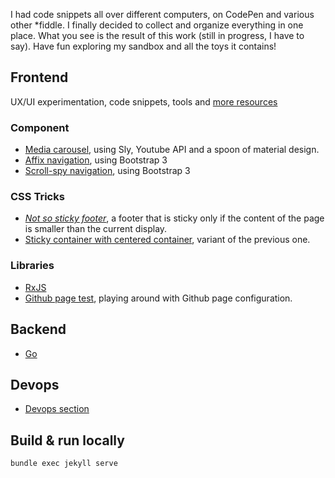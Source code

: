 I had code snippets all over different computers, on CodePen and various other *fiddle. I finally decided to collect and
 organize everything in one place. What you see is the result of this work (still in progress, I have to say). Have fun
 exploring my sandbox and all the toys it contains!


## Frontend

UX/UI experimentation, code snippets, tools and [more resources](frontend)

### Component

- [Media carousel](frontend/components/media-carousel.html), using Sly, Youtube API and a spoon of material design.
- [Affix navigation](frontend/components/affix-navigation.html), using Bootstrap 3
- [Scroll-spy navigation](frontend/components/scroll-spy-navigation.html), using Bootstrap 3
 
### CSS Tricks

- *[Not so sticky footer](frontend/css/sticky-footer-small-page.html)*, a footer that is sticky only if the content of the page is smaller than the current display.
- [Sticky container with centered container](frontend/css/sticky-footer-vertical-center-container.html), variant of the previous one.

### Libraries

- [RxJS](rxjs)
- [Github page test](test), playing around with Github page configuration.


## Backend

- [Go](backend/go)

## Devops

- [Devops section](devops)

## Build & run locally

```bash
bundle exec jekyll serve
```
